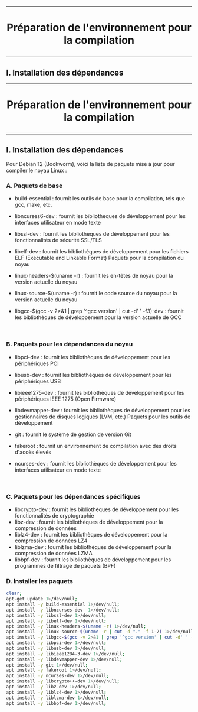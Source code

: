 -------------------------------------------------------------------------------------------------------
# <p align='center'> Préparation de l'environnement pour la compilation </p>

-------------------------------------------------------------------------------------------------------
## I. Installation des dépendances
-------------------------------------------------------------------------------------------------------
# <p align='center'> Préparation de l'environnement pour la compilation </p>

-------------------------------------------------------------------------------------------------------
## I. Installation des dépendances
Pour Debian 12 (Bookworm), voici la liste de paquets mise à jour pour compiler le noyau Linux :

### A. Paquets de base
- build-essential : fournit les outils de base pour la compilation, tels que gcc, make, etc.

- libncurses6-dev : fournit les bibliothèques de développement pour les interfaces utilisateur en mode texte

- libssl-dev : fournit les bibliothèques de développement pour les fonctionnalités de sécurité SSL/TLS

- libelf-dev : fournit les bibliothèques de développement pour les fichiers ELF (Executable and Linkable Format)
Paquets pour la compilation du noyau

- linux-headers-$(uname -r) : fournit les en-têtes de noyau pour la version actuelle du noyau

- linux-source-$(uname -r) : fournit le code source du noyau pour la version actuelle du noyau

- libgcc-$(gcc -v 2>&1 | grep '^gcc version' | cut -d' ' -f3)-dev : fournit les bibliothèques de développement pour la version actuelle de GCC

<br />

### B. Paquets pour les dépendances du noyau

- libpci-dev : fournit les bibliothèques de développement pour les périphériques PCI

- libusb-dev : fournit les bibliothèques de développement pour les périphériques USB

- libieee1275-dev : fournit les bibliothèques de développement pour les périphériques IEEE 1275 (Open Firmware)

- libdevmapper-dev : fournit les bibliothèques de développement pour les gestionnaires de disques logiques (LVM, etc.)
Paquets pour les outils de développement

- git : fournit le système de gestion de version Git

- fakeroot : fournit un environnement de compilation avec des droits d'accès élevés

- ncurses-dev : fournit les bibliothèques de développement pour les interfaces utilisateur en mode texte

<br />

### C. Paquets pour les dépendances spécifiques

- libcrypto-dev : fournit les bibliothèques de développement pour les fonctionnalités de cryptographie
- libz-dev : fournit les bibliothèques de développement pour la compression de données
- liblz4-dev : fournit les bibliothèques de développement pour la compression de données LZ4
- liblzma-dev : fournit les bibliothèques de développement pour la compression de données LZMA
- libbpf-dev : fournit les bibliothèques de développement pour les programmes de filtrage de paquets (BPF)

### D. Installer les paquets
```bash
clear;
apt-get update 1>/dev/null;
apt install -y build-essential 1>/dev/null;
apt install -y libncurses-dev  1>/dev/null;
apt install -y libssl-dev 1>/dev/null;
apt install -y libelf-dev 1>/dev/null;
apt install -y linux-headers-$(uname -r) 1>/dev/null;
apt install -y linux-source-$(uname -r | cut -d "." -f 1-2) 1>/dev/null;
apt install -y libgcc-$(gcc -v 2>&1 | grep '^gcc version' | cut -d' ' -f3 | cut -d "." -f 1)-dev 1>/dev/null;
apt install -y libpci-dev 1>/dev/null;
apt install -y libusb-dev 1>/dev/null;
apt install -y libieee1284-3-dev 1>/dev/null;
apt install -y libdevmapper-dev 1>/dev/null;
apt install -y git 1>/dev/null;
apt install -y fakeroot 1>/dev/null;
apt install -y ncurses-dev 1>/dev/null;
apt install -y libcrypto++-dev 1>/dev/null;
apt install -y libz-dev 1>/dev/null;
apt install -y liblz4-dev 1>/dev/null;
apt install -y liblzma-dev 1>/dev/null;
apt install -y libbpf-dev 1>/dev/null;
``` 

